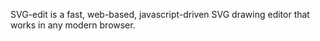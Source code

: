 SVG-edit is a fast, web-based, javascript-driven SVG drawing editor that works in any modern browser.
